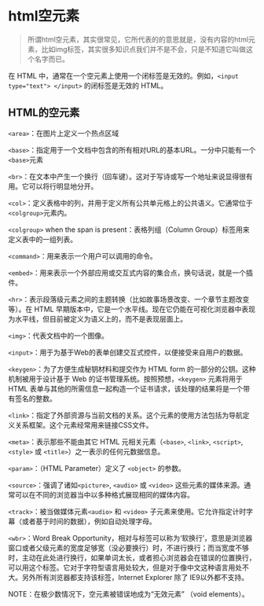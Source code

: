 # html空元素

> 所谓html空元素，其实很常见，它所代表的的意思就是，没有内容的html元素，比如img标签，其实很多知识点我们并不是不会，只是不知道它叫做这个名字而已。


在 HTML 中，通常在一个空元素上使用一个闭标签是无效的。例如，``<input type="text"> </input>`` 的闭标签是无效的 HTML。

## HTML的空元素
``<area>``：在图片上定义一个热点区域

``<base>``：指定用于一个文档中包含的所有相对URL的基本URL。一分中只能有一个``<base>``元素

``<br>``：在文本中产生一个换行（回车键）。这对于写诗或写一个地址来说显得很有用。它可以将行明显地分开。

``<col>``：定义表格中的列，并用于定义所有公共单元格上的公共语义。它通常位于``<colgroup>``元素内。

``<colgroup>`` when the span is present：表格列组（Column Group）标签用来定义表中的一组列表。

``<command>``：用来表示一个用户可以调用的命令。

``<embed>``：用来表示一个外部应用或交互式内容的集合点，换句话说，就是一个插件。

``<hr>``：表示段落级元素之间的主题转换（比如故事场景改变、一个章节主题改变等）。在 HTML 早期版本中，它是一个水平线。现在它仍能在可视化浏览器中表现为水平线，但目前被定义为语义上的，而不是表现层面上。

``<img>``：代表文档中的一个图像。

``<input>``：用于为基于Web的表单创建交互式控件，以便接受来自用户的数据。

``<keygen>``：为了方便生成秘钥材料和提交作为 HTML form 的一部分的公钥。这种机制被用于设计基于 Web 的证书管理系统。按照预想，``<keygen>`` 元素将用于 HTML 表单与其他的所需信息一起构造一个证书请求，该处理的结果将是一个带有签名的整数。

``<link>``：指定了外部资源与当前文档的关系。这个元素的使用方法包括为导航定义关系框架。这个元素经常用来链接CSS文件。

``<meta>``：表示那些不能由其它 HTML 元相关元素（``<base>``, ``<link>``, ``<script>``, ``<style>`` 或 ``<title>``）之一表示的任何元数据信息。

``<param>``：（HTML Parameter）定义了 ``<object>`` 的参数。

``<source>``：强调了诸如``<picture>``, ``<audio>`` 或 ``<video>`` 这些元素的媒体来源。通常可以在不同的浏览器当中以多种格式展现相同的媒体内容。

``<track>``：被当做媒体元素``<audio>`` 和 ``<video>`` 子元素来使用。它允许指定计时字幕（或者基于时间的数据），例如自动处理字母。

``<wbr>``：Word Break Opportunity，相对与标签可以称为‘软换行’，意思是浏览器窗口或者父级元素的宽度足够宽（没必要换行）时，不进行换行；而当宽度不够时，主动在此处进行换行，如果单词太长，或者担心浏览器会在错误的位置换行，可以用这个标签。它对于字符型语言用处较大，但是对于像中文这种语言用处不大。另外所有浏览器都支持该标签，Internet Explorer 除了 IE9以外都不支持。

NOTE：在极少数情况下，空元素被错误地成为“无效元素” （void elements）。
